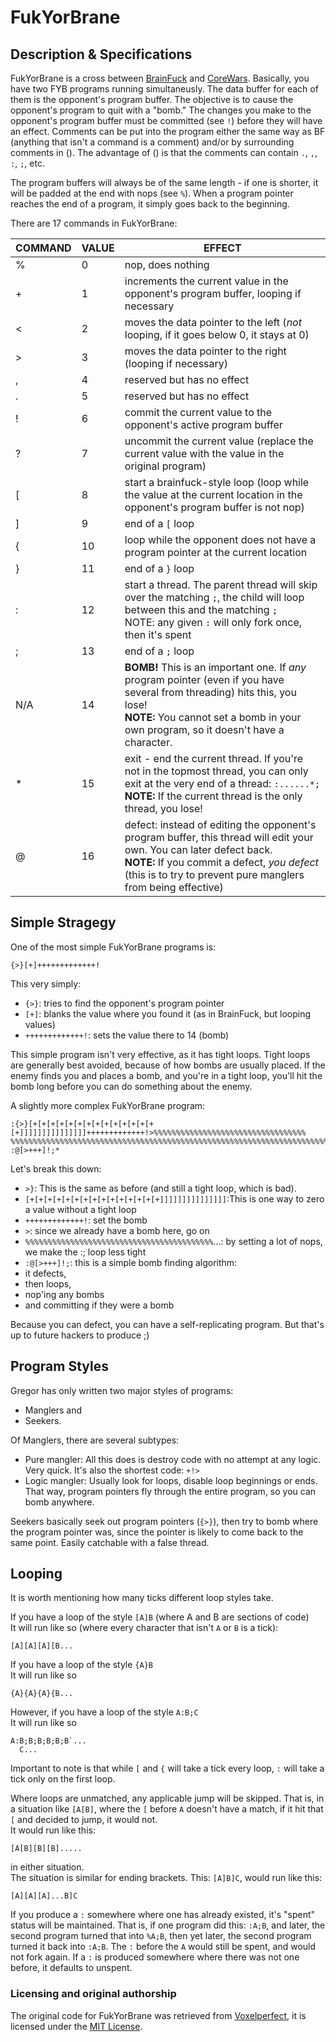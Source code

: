 # FukYorBrane

## Description & Specifications
FukYorBrane is a cross between [BrainFuck](https://esolangs.org/wiki/Brainfuck) and [CoreWars](http://corewar.co.uk/).
Basically, you have two FYB programs
running simultaneusly.  The data buffer for each of them is the opponent's program buffer.  The
objective is to cause the opponent's program to quit with a "bomb."  The changes you make to the
opponent's program buffer must be committed (see `!`) before they will have an effect.
Comments can be put into the program either the same way as BF (anything that isn't a command is a
comment) and/or by surrounding comments in ().  The advantage of () is that the comments can
contain `.`, `,`, `:`, `;`, etc.

The program buffers will always be of the same length - if one is shorter, it will be padded at the
end with nops (see `%`).  When a program pointer reaches the end of a program, it simply goes back to
the beginning.

There are 17 commands in FukYorBrane:

COMMAND | VALUE | EFFECT
------- | ----- | -------
      % |     0 | nop, does nothing
      + |     1 | increments the current value in the opponent's program buffer, looping if necessary
      < |     2 | moves the data pointer to the left (*not* looping, if it goes below 0, it stays at 0)
      > |     3 | moves the data pointer to the right (looping if necessary)
      , |     4 | reserved but has no effect
      . |     5 | reserved but has no effect
      ! |     6 | commit the current value to the opponent's active program buffer
      ? |     7 | uncommit the current value (replace the current value with the value in the original program)
      [ |     8 | start a brainfuck-style loop (loop while the value at the current location in the opponent's program buffer is not nop)
      ] |     9 | end of a `[` loop
      { |    10 | loop while the opponent does not have a program pointer at the current location
      } |    11 | end of a `}` loop
      : |    12 | start a thread.  The parent thread will skip over the matching `;`, the child will loop between this and the matching `;`<br>NOTE: any given `:` will only fork once, then it's spent
      ; |    13 | end of a `;` loop
    N/A |    14 | **BOMB!**  This is an important one.  If *any* program pointer (even if you have several from threading) hits this, you lose!<br>**NOTE:** You cannot set a bomb in your own program, so it doesn't have a character.
      * |    15 | exit - end the current thread.  If you're not in the topmost thread, you can only exit at the very end of a thread: `:......*;`<br>**NOTE:** If the current thread is the only thread, you lose!
      @ |    16 | defect: instead of editing the opponent's program buffer, this thread will edit your own.  You can later defect back.<br>**NOTE:** If you commit a defect, *you defect* (this is to try to prevent pure manglers from being effective)


## Simple Stragegy
One of the most simple FukYorBrane programs is:

```
{>}[+]+++++++++++++!
```

This very simply:
 * `{>}`: tries to find the opponent's program pointer
 * `[+]`: blanks the value where you found it (as in BrainFuck, but looping values)
 * `+++++++++++++!`: sets the value there to 14 (bomb)

This simple program isn't very effective, as it has tight loops.  Tight loops are generally best
avoided, because of how bombs are usually placed.  If the enemy finds you and places a bomb, and
you're in a tight loop, you'll hit the bomb long before you can do something about the enemy.

A slightly more complex FukYorBrane program:

```
:{>}[+[+[+[+[+[+[+[+[+[+[+[+[+[+[+]]]]]]]]]]]]]]]+++++++++++++!>%%%%%%%%%%%%%%%%%%%%%%%%%%%%%%%%%%
%%%%%%%%%%%%%%%%%%%%%%%%%%%%%%%%%%%%%%%%%%%%%%%%%%%%%%%%%%%%%%%%%%%%%%%%%%%%%%%%%%%%%%%%%%%%%%%%%%;
:@[>+++]!;*
```

Let's break this down:
 * `>}`: This is the same as before (and still a tight loop, which is bad).
 * `[+[+[+[+[+[+[+[+[+[+[+[+[+[+[+]]]]]]]]]]]]]]]`:This is one way to zero a value without a tight loop
 * `+++++++++++++!`: set the bomb
 * `>`: since we already have a bomb here, go on
 * `%%%%%%%%%%%%%%%%%%%%%%%%%%%%%%%%%%%%%%%%%%`...: by setting a lot of nops, we make the :; loop less tight
 * `:@[>+++]!;`: this is a simple bomb finding algorithm:
  * it defects,
  * then loops,
  * nop'ing any bombs
  * and committing if they were a bomb

Because you can defect, you can have a self-replicating program.  But that's up to future hackers to produce ;)

## Program Styles
Gregor has only written two major styles of programs:
 * Manglers and
 * Seekers.

Of Manglers, there are several subtypes:
 * Pure mangler: All this does is destroy code with no attempt at any logic.  Very quick.  It's also the shortest code: `+!>`
 * Logic mangler: Usually look for loops, disable loop beginnings or ends.  That way, program pointers fly through the entire program, so you can bomb anywhere.

Seekers basically seek out program pointers (`{>}`), then try to bomb where the program pointer was, since the pointer is likely to come back to the same point.  Easily catchable with a false thread.

## Looping
It is worth mentioning how many ticks different loop styles take.

If you have a loop of the style `[A]B` (where A and B are sections of code)  
It will run like so (where every character that isn't `A` or `B` is a tick):

```
[A][A][A][B...
```


If you have a loop of the style `{A}B`  
It will run like so

```
{A}{A}{A}{B...
```

However, if you have a loop of the style `A:B;C`  
It will run like so

```
A:B;B;B;B;B;B`...
  C...
```


Important to note is that while `[` and `{` will take a tick every loop, `:` will take a tick only on the first loop.

Where loops are unmatched, any applicable jump will be skipped.  That is, in a situation like `[A[B]`,
where the `[` before `A` doesn't have a match, if it hit that `[` and decided to jump, it would not.  
It would run like this:

```
[A[B][B][B].....
```

in either situation.  
The situation is similar for ending brackets.  This: `[A]B]C`, would run like this:

```
[A][A][A]...B]C
```

If you produce a `:` somewhere where one has already existed, it's "spent" status will be maintained.
That is, if one program did this: `:A;B`, and later, the second program turned that into `%A;B`, then yet later, the second program turned it back into `:A;B`.
The `:` before the `A` would still be spent, and would not fork again.  If a `:` is produced somewhere
where there was not one before, it defaults to unspent.


### Licensing and original authorship
The original code for FukYorBrane was retrieved from [Voxelperfect](http://esoteric.voxelperfect.net/files/fyb/), it is licensed under the [MIT License](https://opensource.org/licenses/MIT).
